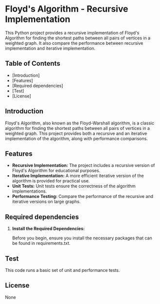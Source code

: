 # Floyd's Algorithm - Recursive Implementation

This Python project provides a recursive implementation of Floyd's Algorithm for finding the shortest paths between all pairs of vertices in a weighted graph. It also compare the performance between recursive implementation and iterative implementation.

## Table of Contents

- [Introduction]
- [Features]
- [Required dependencies]
- [Test]
- [License]

## Introduction

Floyd's Algorithm, also known as the Floyd-Warshall algorithm, is a classic algorithm for finding the shortest paths between all pairs of vertices in a weighted graph. This project provides both a recursive and an iterative implementation of the algorithm, along with performance comparisons.

## Features

- **Recursive Implementation:** The project includes a recursive version of Floyd's Algorithm for educational purposes.
- **Iterative Implementation:** A more efficient iterative version of the algorithm is provided for practical use.
- **Unit Tests:** Unit tests ensure the correctness of the algorithm implementations.
- **Performance Testing:** Compare the performance of the recursive and iterative versions on large graphs.

## Required dependencies

1. **Install the Required Dependencies:**

   Before you begin, ensure you install the necessary packages that can be found in requirements.txt.

## Test

  This code runs a basic set of unit and performance tests. 

## License

   None
  


